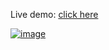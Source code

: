 Live demo: <a href="https://timhutton.github.io/PseudosphereGeodesics/">click here

![image](https://user-images.githubusercontent.com/647092/99322731-82bbfd00-2868-11eb-9992-e0ea1fe77a95.png)
</a>
